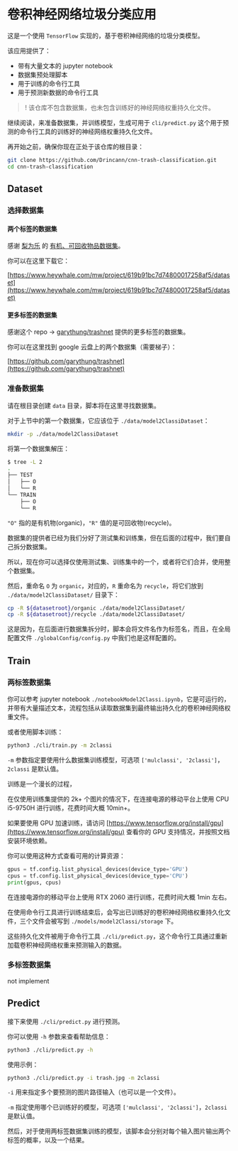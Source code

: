 # 卷积神经网络垃圾分类应用

这是一个使用 `TensorFlow` 实现的，基于卷积神经网络的垃圾分类模型。

该应用提供了：

- 带有大量文本的 jupyter notebook
- 数据集预处理脚本
- 用于训练的命令行工具
- 用于预测新数据的命令行工具

> ! 该仓库不包含数据集，也未包含训练好的神经网络权重持久化文件。

继续阅读，来准备数据集，并训练模型，生成可用于 `cli/predict.py` 这个用于预测的命令行工具的训练好的神经网络权重持久化文件。

再开始之前，确保你现在正处于该仓库的根目录：

```sh
git clone https://github.com/Drincann/cnn-trash-classification.git
cd cnn-trash-classification
```

## Dataset

### 选择数据集

#### 两个标签的数据集

感谢 [梨为乐](https://www.heywhale.com/home/user/profile/6137612c1cac2c04682f9c47) 的 [有机、可回收物品数据集](https://www.heywhale.com/mw/project/619b91bc7d74800017258af5/dataset)。

你可以在这里下载它：

[https://www.heywhale.com/mw/project/619b91bc7d74800017258af5/dataset](https://www.heywhale.com/mw/project/619b91bc7d74800017258af5/dataset)

#### 更多标签的数据集

感谢这个 repo -> [garythung/trashnet](https://github.com/garythung/trashnet) 提供的更多标签的数据集。

你可以在这里找到 google 云盘上的两个数据集（需要梯子）：

[https://github.com/garythung/trashnet](https://github.com/garythung/trashnet)

### 准备数据集

请在根目录创建 `data` 目录，脚本将在这里寻找数据集。

对于上节中的第一个数据集，它应该位于 `./data/model2ClassiDataset`：

```sh
mkdir -p ./data/model2ClassiDataset
```

将第一个数据集解压：

```sh
$ tree -L 2
.
├── TEST
│   ├── O
│   └── R
└── TRAIN
    ├── O
    └── R
```

`"O"` 指的是有机物(organic)，`"R"` 值的是可回收物(recycle)。

数据集的提供者已经为我们分好了测试集和训练集，但在后面的过程中，我们要自己拆分数据集。

所以，现在你可以选择仅使用测试集、训练集中的一个，或者将它们合并，使用整个数据集。

然后，重命名 `O` 为 `organic`，对应的，`R` 重命名为 `recycle`，将它们放到 `./data/model2ClassiDataset/` 目录下：

```sh
cp -R ${datasetroot}/organic ./data/model2ClassiDataset/
cp -R ${datasetroot}/recycle ./data/model2ClassiDataset/
```

这是因为，在后面进行数据集拆分时，脚本会将文件名作为标签名，而且，在全局配置文件 `./globalConfig/config.py` 中我们也是这样配置的。

## Train

### 两标签数据集

你可以参考 jupyter notebook `./notebookModel2Classi.ipynb`，它是可运行的，并带有大量描述文本，流程包括从读取数据集到最终输出持久化的卷积神经网络权重文件。

或者使用脚本训练：

```sh
python3 ./cli/train.py -m 2classi
```

`-m` 参数指定要使用什么数据集训练模型，可选项 `['mulclassi', '2classi']`，`2classi` 是默认值。

训练是一个漫长的过程，

在仅使用训练集提供的 2k+ 个图片的情况下，在连接电源的移动平台上使用 CPU i5-9750H 进行训练，花费时间大概 10min+。

如果要使用 GPU 加速训练，请访问 [https://www.tensorflow.org/install/gpu](https://www.tensorflow.org/install/gpu) 查看你的 GPU 支持情况，并按照文档安装环境依赖。

你可以使用这种方式查看可用的计算资源：

```python
gpus = tf.config.list_physical_devices(device_type='GPU')
cpus = tf.config.list_physical_devices(device_type='CPU')
print(gpus, cpus)
```

在连接电源你的移动平台上使用 RTX 2060 进行训练，花费时间大概 1min 左右。

在使用命令行工具进行训练结束后，会写出已训练好的卷积神经网络权重持久化文件，三个文件会被写到 `./models/model2Classi/storage` 下。

这些持久化文件被用于命令行工具 `./cli/predict.py`，这个命令行工具通过重新加载卷积神经网络权重来预测输入的数据。

### 多标签数据集

not implement

## Predict

接下来使用 `./cli/predict.py` 进行预测。

你可以使用 `-h` 参数来查看帮助信息：

```sh
python3 ./cli/predict.py -h
```

使用示例：

```sh
python3 ./cli/predict.py -i trash.jpg -m 2classi
```

`-i` 用来指定多个要预测的图片路径输入（也可以是一个文件）。

`-m` 指定使用哪个已训练好的模型，可选项 `['mulclassi', '2classi']`，`2classi` 是默认值。

然后，对于使用两标签数据集训练的模型，该脚本会分别对每个输入图片输出两个标签的概率，以及一个结果。
